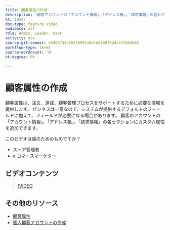 ```yaml
---
title: 顧客属性の作成
description: '顧客アカウントの「アカウント情報」、「アドレス帳」、「請求情報」の各セクションにカスタム属性を追加する方法を説明します。 '
kt: 10547
doc-type: feature video
audience: all
role: Admin, Leader, User
activity: use
source-git-commit: e5985735af631099c10efe0fe0f9d4c237b04b85
workflow-type: tm+mt
source-wordcount: '0'
ht-degree: 0%

---
```


# 顧客属性の作成

顧客属性は、注文、達成、顧客管理プロセスをサポートするために必要な情報を提供します。 ビジネスは一意なので、システムが提供するデフォルトのフィールドに加えて、フィールドが必要になる場合があります。 顧客のアカウントの「アカウント情報」、「アドレス帳」、「請求情報」の各セクションにカスタム属性を追加できます。

このビデオは誰のためのものですか？

- ストア管理者
- e コマースマーケター

## ビデオコンテンツ

>[!VIDEO](https://video.tv.adobe.com/v/343661?quality=12&learn=on)

## その他のリソース

- [顧客属性](https://docs.magento.com/user-guide/stores/attributes-customer.html)
- [個人顧客アカウントの作成](https://docs.magento.com/user-guide/customers/account-create.html)
